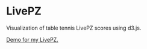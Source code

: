 LivePZ
======

Visualization of table tennis LivePZ scores using d3.js.

[Demo for my LivePZ.](http://livepz.herokuapp.com/livepz/57152)
